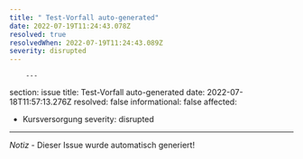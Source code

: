 ```yaml
---
title: " Test-Vorfall auto-generated"
date: 2022-07-19T11:24:43.078Z
resolved: true
resolvedWhen: 2022-07-19T11:24:43.089Z
severity: disrupted
---
```


        ---
section: issue
title: Test-Vorfall auto-generated
date: 2022-07-18T11:57:13.276Z
resolved: false
informational: false
affected:
  - Kursversorgung
severity: disrupted
---
*Notiz* - Dieser Issue wurde automatisch generiert!
        